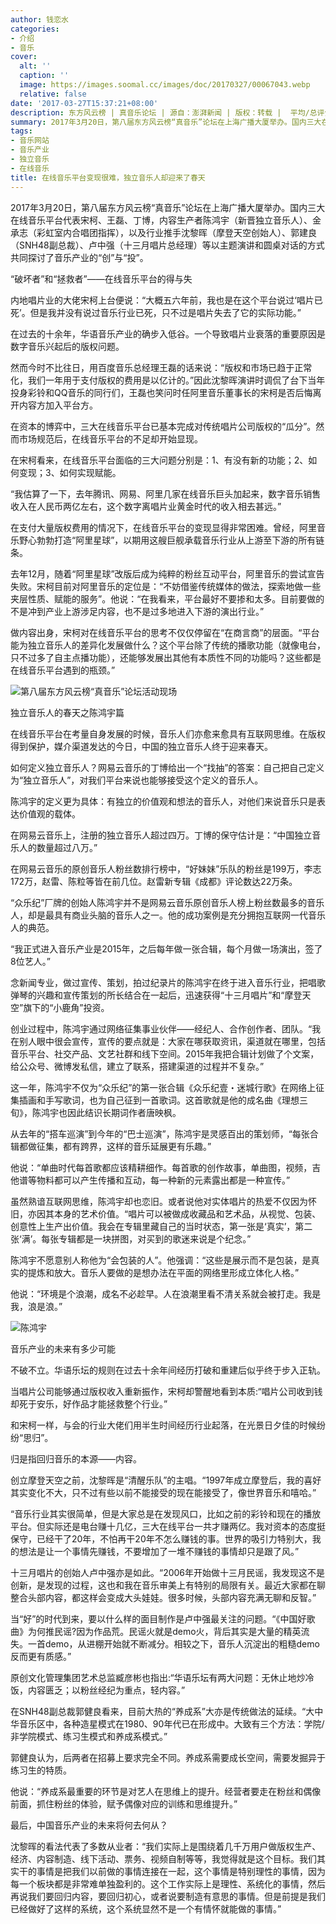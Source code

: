 ```yaml
---
author: 钱恋水
categories:
- 介绍
- 音乐
cover:
  alt: ''
  caption: ''
  image: https://images.soomal.cc/images/doc/20170327/00067043.webp
  relative: false
date: '2017-03-27T15:37:21+08:00'
description: 东方风云榜 | 真音乐论坛 | 源自：澎湃新闻 | 版权：转载 |  平均/总评分：10.00/10
summary: 2017年3月20日，第八届东方风云榜“真音乐”论坛在上海广播大厦举办。国内三大在线音乐平台代表、内容生产者以及行业推手等以主题演讲和圆桌对话的方式共同探讨了音乐产业的“创”与“投”。
tags:
- 音乐网站
- 音乐产业
- 独立音乐
- 在线音乐
title: 在线音乐平台变现很难，独立音乐人却迎来了春天
---
```


2017年3月20日，第八届东方风云榜“真音乐”论坛在上海广播大厦举办。国内三大在线音乐平台代表宋柯、王磊、丁博，内容生产者陈鸿宇（新晋独立音乐人）、金承志（彩虹室内合唱团指挥），以及行业推手沈黎晖（摩登天空创始人）、郭建良（SNH48副总裁）、卢中强（十三月唱片总经理）等以主题演讲和圆桌对话的方式共同探讨了音乐产业的“创”与“投”。

“破坏者”和“拯救者”――在线音乐平台的得与失

内地唱片业的大佬宋柯上台便说：“大概五六年前，我也是在这个平台说过‘唱片已死’。但是我并没有说过音乐行业已死，只不过是唱片失去了它的实际功能。”

在过去的十余年，华语音乐产业的确步入低谷。一个导致唱片业衰落的重要原因是数字音乐兴起后的版权问题。

然而今时不比往日，用百度音乐总经理王磊的话来说：“版权和市场已趋于正常化，我们一年用于支付版权的费用是以亿计的。”因此沈黎晖演讲时调侃了台下当年投身彩铃和QQ音乐的同行们，王磊也笑问时任阿里音乐董事长的宋柯是否后悔离开内容方加入平台方。

在资本的博弈中，三大在线音乐平台已基本完成对传统唱片公司版权的“瓜分”。然而市场规范后，在线音乐平台的不足却开始显现。

在宋柯看来，在线音乐平台面临的三大问题分别是：1、有没有新的功能；2、如何变现；3、如何实现赋能。

“我估算了一下，去年腾讯、网易、阿里几家在线音乐巨头加起来，数字音乐销售收入在人民币两亿左右，这个数字离唱片业黄金时代的收入相去甚远。”

在支付大量版权费用的情况下，在线音乐平台的变现显得非常困难。曾经，阿里音乐野心勃勃打造“阿里星球”，以期用这艘巨舰承载音乐行业从上游至下游的所有链条。

去年12月，随着“阿里星球”改版后成为纯粹的粉丝互动平台，阿里音乐的尝试宣告失败。宋柯目前对阿里音乐的定位是：“不妨借鉴传统媒体的做法，探索地做一些夹层性质、赋能的服务”。他说：“在我看来，平台最好不要掺和太多。目前要做的不是冲到产业上游涉足内容，也不是过多地进入下游的演出行业。”

做内容出身，宋柯对在线音乐平台的思考不仅仅停留在“在商言商”的层面。“平台能为独立音乐人的差异化发展做什么？这个平台除了传统的播歌功能（就像电台，只不过多了自主点播功能），还能够发展出其他有本质性不同的功能吗？这些都是在线音乐平台遇到的瓶颈。”

![第八届东方风云榜“真音乐”论坛活动现场](https://images.soomal.cc/images/doc/20170327/00067043.webp)





独立音乐人的春天之陈鸿宇篇

在线音乐平台在考量自身发展的时候，音乐人们亦愈来愈具有互联网思维。在版权得到保护，媒介渠道发达的今日，中国的独立音乐人终于迎来春天。

如何定义独立音乐人？网易云音乐的丁博给出一个“找抽”的答案：自己把自己定义为“独立音乐人”，对我们平台来说也能够接受这个定义的音乐人。

陈鸿宇的定义更为具体：有独立的价值观和想法的音乐人，对他们来说音乐只是表达价值观的载体。

在网易云音乐上，注册的独立音乐人超过四万。丁博的保守估计是：“中国独立音乐人的数量超过八万。”

在网易云音乐的原创音乐人粉丝数排行榜中，“好妹妹”乐队的粉丝是199万，李志172万，赵雷、陈粒等皆在前几位。赵雷新专辑《成都》评论数达22万条。

“众乐纪”厂牌的创始人陈鸿宇并不是网易云音乐原创音乐人榜上粉丝数最多的音乐人，却是最具有商业头脑的音乐人之一。他的成功案例是充分拥抱互联网一代音乐人的典范。

“我正式进入音乐产业是2015年，之后每年做一张合辑，每个月做一场演出，签了8位艺人。”

念新闻专业，做过宣传、策划，拍过纪录片的陈鸿宇在终于进入音乐行业，把唱歌弹琴的兴趣和宣传策划的所长结合在一起后，迅速获得“十三月唱片”和“摩登天空”旗下的“小鹿角”投资。

创业过程中，陈鸿宇通过网络征集事业伙伴――经纪人、合作创作者、团队。“我在别人眼中很会宣传，宣传的要点就是：大家在哪获取资讯，渠道就在哪里，包括音乐平台、社交产品、文艺社群和线下空间。2015年我把合辑计划做了个文案，给公众号、微博发私信，建立了联系，搭建渠道的过程并不复杂。”

这一年，陈鸿宇不仅为“众乐纪”的第一张合辑《众乐纪壹・迷城行歌》在网络上征集插画和手写歌词，也为自己征到一首歌词。这首歌就是他的成名曲《理想三旬》，陈鸿宇也因此结识长期词作者唐映枫。

从去年的“搭车巡演”到今年的“巴士巡演”，陈鸿宇是灵感百出的策划师，“每张合辑都做征集，都有跨界，这样的音乐延展更有乐趣。”

他说：“单曲时代每首歌都应该精耕细作。每首歌的创作故事，单曲图，视频，吉他谱等物料都可以产生传播和互动，每一种新的元素露出都是一种宣传。”

虽然熟谙互联网思维，陈鸿宇却也恋旧。或者说他对实体唱片的热爱不仅因为怀旧，亦因其本身的艺术价值。“唱片可以被做成收藏品和艺术品，从视觉、包装、创意性上生产出价值。我会在专辑里藏自己的当时状态，第一张是‘真实’，第二张‘满’。每张专辑都是一块拼图，对买到的歌迷来说是个纪念。”

陈鸿宇不愿意别人称他为“会包装的人”。他强调：“这些是展示而不是包装，是真实的提炼和放大。音乐人要做的是想办法在平面的网络里形成立体化人格。”

他说：“环境是个浪潮，成名不必趁早。人在浪潮里看不清关系就会被打走。我是我，浪是浪。”

![陈鸿宇](https://images.soomal.cc/images/doc/20170327/00067044.webp)





音乐产业的未来有多少可能

不破不立。华语乐坛的规则在过去十余年间经历打破和重建后似乎终于步入正轨。

当唱片公司能够通过版权收入重新振作，宋柯却警醒地看到本质:“唱片公司收到钱却死于安乐，好作品才能拯救整个行业。”

和宋柯一样，与会的行业大佬们用半生时间经历行业起落，在光景日夕佳的时候纷纷“思归”。

归是指回归音乐的本源――内容。

创立摩登天空之前，沈黎晖是“清醒乐队”的主唱。“1997年成立摩登后，我的喜好其实变化不大，只不过有些以前不能接受的现在能接受了，像世界音乐和嘻哈。”

“音乐行业其实很简单，但是大家总是在发现风口，比如之前的彩铃和现在的播放平台。但实际还是电台赚十几亿，三大在线平台一共才赚两亿。我对资本的态度挺保守，已经干了20年，不怕再干20年不怎么赚钱的事。世界的吸引力特别大，我的想法是让一个事情先赚钱，不要增加了一堆不赚钱的事情却只是跟了风。”

十三月唱片的创始人卢中强亦是如此。“2006年开始做十三月民谣，我发现这不是创新，是发现的过程，这也和我在音乐审美上有特别的局限有关。最近大家都在聊整合头部内容，都这样会变成大头娃娃。很多时候，头部内容充满无聊和反智。”

当“好”的时代到来，要以什么样的面目制作是卢中强最关注的问题。“《中国好歌曲》为何推民谣?因为作品荒。民谣火就是demo火，背后其实是大量的精英流失。一首demo，从进棚开始就不断减分。相较之下，音乐人沉淀出的粗糙demo反而更有质感。”

原创文化管理集团艺术总监臧彦彬也指出:“华语乐坛有两大问题：无休止地炒冷饭，内容匮乏；以粉丝经纪为重点，轻内容。”

在SNH48副总裁郭健良看来，目前大热的“养成系”大亦是传统做法的延续。“大中华音乐区中，各种造星模式在1980、90年代已在形成中。大致有三个方法：学院/非学院模式、练习生模式和养成系模式。”

郭健良认为，后两者在招募上要求完全不同。养成系需要成长空间，需要发掘异于练习生的特质。

他说：“养成系最重要的环节是对艺人在思维上的提升。经营者要走在粉丝和偶像前面，抓住粉丝的体验，赋予偶像对应的训练和思维提升。”

最后，中国音乐产业的未来将何去何从？

沈黎晖的看法代表了多数从业者：“我们实际上是围绕着几千万用户做版权生产、经济、内容制造、线下活动、票务、视频自制等等，我觉得就是这个目标。我们其实干的事情是把我们以前做的事情连接在一起，这个事情是特别理性的事情，因为每一个板块都是非常难单独盈利的。这个工作实际上是理性、系统化的事情，然后再说我们要回归内容，要回归初心，或者说要制造有意思的事情。但是前提是我们已经做好了这样的系统，这个系统显然不是一个有情怀就能做的事情。”